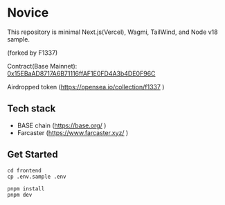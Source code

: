 # Novice

This repository is minimal Next.js(Vercel), Wagmi, TailWind, and Node v18 sample.

(forked by F1337)

Contract(Base Mainnet): [0x15EBaAD8717A6B71116ffAF1E0FD4A3b4DE0F96C](https://basescan.org/address/0x15EBaAD8717A6B71116ffAF1E0FD4A3b4DE0F96C)

Airdropped token (https://opensea.io/collection/f1337 )

## Tech stack

- BASE chain (https://base.org/ )
- Farcaster (https://www.farcaster.xyz/ )

## Get Started

```
cd frontend
cp .env.sample .env
```

```
pnpm install
pnpm dev
```
